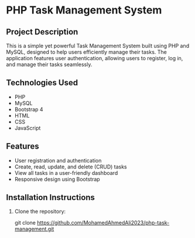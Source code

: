 # PHP Task Management System

## Project Description
This is a simple yet powerful Task Management System built using PHP and MySQL,
designed to help users efficiently manage their tasks. The application features user authentication, 
allowing users to register, log in, and manage their tasks seamlessly.

## Technologies Used
- PHP
- MySQL
- Bootstrap 4
- HTML
- CSS
- JavaScript

## Features
- User registration and authentication
- Create, read, update, and delete (CRUD) tasks
- View all tasks in a user-friendly dashboard
- Responsive design using Bootstrap

## Installation Instructions
1. Clone the repository:
   
   git clone https://github.com/MohamedAhmedAli2023/php-task-management.git
